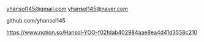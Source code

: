 yhansol145@gmail.com
yhansol145@naver.com

github.com/yhansol145

https://www.notion.so/Hansol-YOO-f02fdab402984aae8ea4d41d3558c210



<!---
yhansol145/yhansol145 is a ✨ special ✨ repository because its `README.md` (this file) appears on your GitHub profile.
You can click the Preview link to take a look at your changes.
--->
